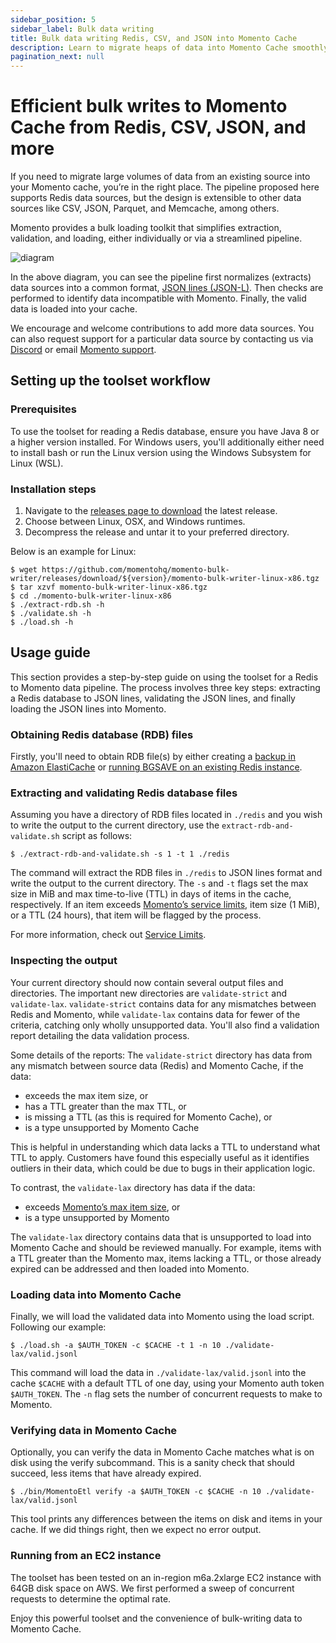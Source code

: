 ```yaml
---
sidebar_position: 5
sidebar_label: Bulk data writing
title: Bulk data writing Redis, CSV, and JSON into Momento Cache
description: Learn to migrate heaps of data into Momento Cache smoothly.
pagination_next: null
---
```


# Efficient bulk writes to Momento Cache from Redis, CSV, JSON, and more

If you need to migrate large volumes of data from an existing source into your Momento cache, you’re in the right place. The pipeline proposed here supports Redis data sources, but the design is extensible to other data sources like CSV, JSON, Parquet, and Memcache, among others.

Momento provides a bulk loading toolkit that simplifies extraction, validation, and loading, either individually or via a streamlined pipeline.

![diagram](/img/bulk-writing-diagram.svg)

In the above diagram, you can see the pipeline first normalizes (extracts) data sources into a common format, [JSON lines (JSON-L)](https://jsonlines.org/). Then checks are performed to identify data incompatible with Momento. Finally, the valid data is loaded into your cache.

We encourage and welcome contributions to add more data sources. You can also request support for a particular data source by contacting us via [Discord](https://discord.com/invite/3HkAKjUZGq) or email [Momento support](mailto:support@momentohq.com).

## Setting up the toolset workflow

### Prerequisites

To use the toolset for reading a Redis database, ensure you have Java 8 or a higher version installed. For Windows users, you'll additionally either need to install bash or run the Linux version using the Windows Subsystem for Linux (WSL).

### Installation steps

1. Navigate to the [releases page to download](https://github.com/momentohq/momento-bulk-writer/releases) the latest release.
2. Choose between Linux, OSX, and Windows runtimes.
3. Decompress the release and untar it to your preferred directory.

Below is an example for Linux:

```cli
$ wget https://github.com/momentohq/momento-bulk-writer/releases/download/${version}/momento-bulk-writer-linux-x86.tgz
$ tar xzvf momento-bulk-writer-linux-x86.tgz
$ cd ./momento-bulk-writer-linux-x86
$ ./extract-rdb.sh -h
$ ./validate.sh -h
$ ./load.sh -h
```

## Usage guide

This section provides a step-by-step guide on using the toolset for a Redis to Momento data pipeline. The process involves three key steps: extracting a Redis database to JSON lines, validating the JSON lines, and finally loading the JSON lines into Momento.

### Obtaining Redis database (RDB) files

Firstly, you'll need to obtain RDB file(s) by either creating a [backup in Amazon ElastiCache](https://docs.aws.amazon.com/AmazonElastiCache/latest/red-ug/backups-manual.html) or [running BGSAVE on an existing Redis instance](https://redis.io/commands/bgsave/).

### Extracting and validating Redis database files

Assuming you have a directory of RDB files located in `./redis` and you wish to write the output to the current directory, use the `extract-rdb-and-validate.sh` script as follows:

```cli
$ ./extract-rdb-and-validate.sh -s 1 -t 1 ./redis
```

The command will extract the RDB files in `./redis` to JSON lines format and write the output to the current directory. The `-s` and `-t` flags set the max size in MiB and max time-to-live (TTL) in days of items in the cache, respectively. If an item exceeds [Momento’s service limits](/manage/limits), item size (1 MiB), or a TTL (24 hours), that item will be flagged by the process.

For more information, check out [Service Limits](/manage/limits).

### Inspecting the output

Your current directory should now contain several output files and directories. The important new directories are `validate-strict` and `validate-lax`. `validate-strict` contains data for any mismatches between Redis and Momento, while `validate-lax` contains data for fewer of the criteria, catching only wholly unsupported data. You'll also find a validation report detailing the data validation process.

Some details of the reports:
The `validate-strict` directory has data from any mismatch between source data (Redis) and Momento Cache, if the data:

- exceeds the max item size, or
- has a TTL greater than the max TTL, or
- is missing a TTL (as this is required for Momento Cache), or
- is a type unsupported by Momento Cache

This is helpful in understanding which data lacks a TTL to understand what TTL to apply. Customers have found this especially useful as it identifies outliers in their data, which could be due to bugs in their application logic.

To contrast, the `validate-lax` directory has data if the data:

- exceeds [Momento’s max item size](/manage/limits), or
- is a type unsupported by Momento

The `validate-lax` directory contains data that is unsupported to load into Momento Cache and should be reviewed manually. For example, items with a TTL greater than the Momento max, items lacking a TTL, or those already expired can be addressed and then loaded into Momento.

### Loading data into Momento Cache

Finally, we will load the validated data into Momento using the load script. Following our example:

```cli
$ ./load.sh -a $AUTH_TOKEN -c $CACHE -t 1 -n 10 ./validate-lax/valid.jsonl
```

This command will load the data in `./validate-lax/valid.jsonl` into the cache `$CACHE` with a default TTL of one day, using your Momento auth token `$AUTH_TOKEN`. The `-n` flag sets the number of concurrent requests to make to Momento.

### Verifying data in Momento Cache

Optionally, you can verify the data in Momento Cache matches what is on disk using the verify subcommand. This is a sanity check that should succeed, less items that have already expired.

```cli
$ ./bin/MomentoEtl verify -a $AUTH_TOKEN -c $CACHE -n 10 ./validate-lax/valid.jsonl
```

This tool prints any differences between the items on disk and items in your cache. If we did things right, then we expect no error output.

### Running from an EC2 instance

The toolset has been tested on an in-region m6a.2xlarge EC2 instance with 64GB disk space on AWS. We first performed a sweep of concurrent requests to determine the optimal rate.

Enjoy this powerful toolset and the convenience of bulk-writing data to Momento Cache.